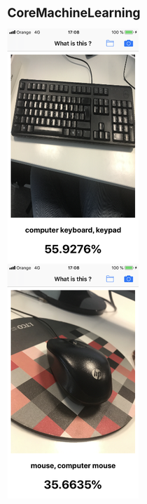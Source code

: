 # CoreMachineLearning
<img src="https://github.com/YassineDaoudi/CoreMachineLearning/blob/master/IMG_0076.png" width="300"> <img src="https://github.com/YassineDaoudi/CoreMachineLearning/blob/master/IMG_0077.png" width="300">
